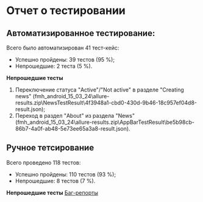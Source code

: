 # Отчет о тестировании

## Автоматизированное тестирование:
Всего было автоматизирован 41 тест-кейс:
- Успешно пройдены: 39 тестов (95 %);
- Непрошедшие: 2 теста (5 %).


**Непрошедшие тесты**
1. Переключение статуса "Active"/"Not active" в разделе "Creating news" (fmh_android_15_03_24\allure-results.zip\NewsTestResult\4f3948a1-cbd0-430d-9b46-18c957ef04d8-result.json);
2. Переход в раздел "About" из раздела "News"(fmh_android_15_03_24\allure-results.zip\AppBarTestResult\be5b98cb-86b7-4a0f-ab48-5e73ee65a3a8-result.json).


## Ручное тетсирование
Всего проведено 118 тестов:
- Успешно пройдены: 110 тестов (93 %);
- Непрошедшие: 8 тестов (7 %).

**Непрошедшие тесты**
[Баг-репорты](https://github.com/Tatyanochka16/Diploma/blob/main/BugReports.xlsx)


